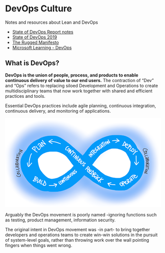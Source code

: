 # DevOps Culture
Notes and resources about Lean and DevOps 

  * [State of DevOps Report notes](https://github.com/gramland/devops-culture/tree/master/accelerate)
  * [State of DevOps 2019](https://github.com/gramland/devops-culture/blob/master/accelerate/pdfs/state-of-devops-2019.pdf)
  * [The Rugged Manifesto](https://ruggedsoftware.org/)
  * [Microsoft Learning - DevOps](https://docs.microsoft.com/en-us/azure/devops/learn/what-is-devops?view=azure-devops)


## What is DevOps?
__DevOps is the union of people, process, and products to enable continuous delivery of value to our end users.__ The contraction of “Dev” and “Ops” refers to replacing siloed Development and Operations to create multidisciplinary teams that now work together with shared and efficient practices and tools. 

Essential DevOps practices include agile planning, continuous integration, continuous delivery, and monitoring of applications.

![DevOps](/images/devops-cycle.png)


Arguably the DevOps movement is poorly named -ignoring functions such as testing, product management, information security.

The original intent in DevOps movement was -in part- to bring together developers and operations teams to create win-win solutions in the pursuit of system-level goals, rather than throwing work over the wall pointing fingers when things went wrong.
